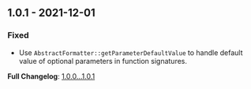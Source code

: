 
## 1.0.1 - 2021-12-01

### Fixed

- Use `AbstractFormatter::getParameterDefaultValue` to handle default value of optional parameters in function signatures.

**Full Changelog**: [1.0.0...1.0.1](https://github.com/llaville/graph-plantuml-generator/compare/1.0.0...1.0.1)
